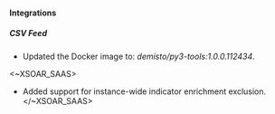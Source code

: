 
#### Integrations

##### CSV Feed
- Updated the Docker image to: *demisto/py3-tools:1.0.0.112434*.


<~XSOAR_SAAS>
- Added support for instance-wide indicator enrichment exclusion.
</~XSOAR_SAAS>
